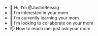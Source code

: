 - 👋 Hi, I’m @JustinReissig
- 👀 I’m interested in your mom
- 🌱 I’m currently learning your mom
- 💞️ I’m looking to collaborate on your mom
- 📫 How to reach me: just ask your mom

<!---
JustinReissig/JustinReissig is a ✨ special ✨ repository because its `README.md` (this file) appears on your GitHub profile.
You can click the Preview link to take a look at your changes.
--->
